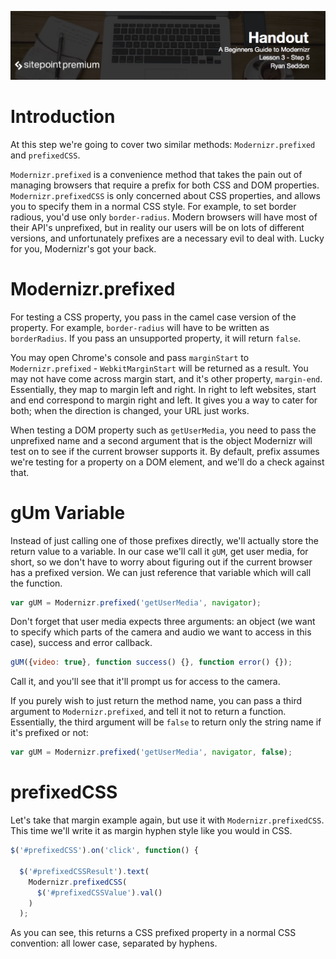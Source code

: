 ![](headings/3.5.png)

# Introduction

At this step we're going to cover two similar methods: `Modernizr.prefixed` and `prefixedCSS`. 

`Modernizr.prefixed` is a convenience method that takes the pain out of managing browsers that require a prefix for both CSS and DOM properties. `Modernizr.prefixedCSS` is only concerned about CSS properties, and allows you to specify them in a normal CSS style. For example, to set border radious, you'd use only `border-radius`. Modern browsers will have most of their API's unprefixed, but in reality our users will be on lots of different versions, and unfortunately prefixes are a necessary evil to deal with. Lucky for you, Modernizr's got your back.

# Modernizr.prefixed

For testing a CSS property, you pass in the camel case version of the property. For example, `border-radius` will have to be written as `borderRadius`. If you pass an unsupported property, it will return `false`.

You may open Chrome's console and pass `marginStart` to `Modernizr.prefixed` - `WebkitMarginStart` will be returned as a result. You may not have come across margin start, and it's other property, `margin-end`. Essentially, they map to margin left and right. In right to left websites, start and end correspond to margin right and left. It gives you a way to cater for both; when the direction is changed, your URL just works.

When testing a DOM property such as `getUserMedia`, you need to pass the unprefixed name and a second argument that is the object Modernizr will test on to see if the current browser supports it. By default, prefix assumes we're testing for a property on a DOM element, and we'll do a check against that.

# gUm Variable

Instead of just calling one of those prefixes directly, we'll actually store the return value to a variable. In our case we'll call it `gUM`, get user media, for short, so we don't have to worry about figuring out if the current browser has a prefixed version. We can just reference that variable which will call the function.

```js
var gUM = Modernizr.prefixed('getUserMedia', navigator);
```

Don't forget that user media expects three arguments: an object (we want to specify which parts of the camera and audio we want to access in this case), success and error callback.

```js
gUM({video: true}, function success() {}, function error() {});
```

Call it, and you'll see that it'll prompt us for access to the camera.

If you purely wish to just return the method name, you can pass a third argument to `Modernizr.prefixed`, and tell it not to return a function. Essentially, the third argument will be `false` to return only the string name if it's prefixed or not:

```js
var gUM = Modernizr.prefixed('getUserMedia', navigator, false);
```

# prefixedCSS

Let's take that margin example again, but use it with `Modernizr.prefixedCSS`. This time we'll write it as margin hyphen style like you would in CSS.

```js
$('#prefixedCSS').on('click', function() {

  $('#prefixedCSSResult').text(
    Modernizr.prefixedCSS(
      $('#prefixedCSSValue').val()
    )
  );
```

As you can see, this returns a CSS prefixed property in a normal CSS convention: all lower case, separated by hyphens.